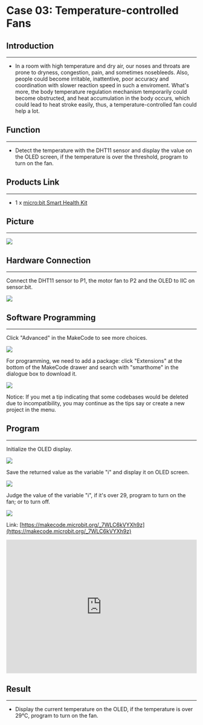 # Case 03: Temperature-controlled Fans


##  Introduction
---

- In a room with high temperature and dry air, our noses and throats are prone to dryness, congestion, pain, and sometimes nosebleeds. Also, people could become irritable, inattentive, poor accuracy and coordination with slower reaction speed in such a enviroment.  What's more, the body temperature regulation mechanism temporarily could become obstructed, and heat accumulation in the body occurs, which could lead to heat stroke easily, thus, a temperature-controlled fan could help a lot.

## Function
---

- Detect the temperature with the DHT11 sensor and display the value on the OLED screen, if the temperature is over the threshold, program to turn on the fan. 

## Products Link
---
- 1 x [micro:bit Smart Health Kit]()

## Picture
---
![](./images/microbit-Smart-Health-Kit-case-01-02.png)

## Hardware Connection
---

Connect the DHT11 sensor to P1,  the motor fan to P2 and the OLED to IIC on sensor:bit. 

![](./images/microbit-Smart-Health-Kit-case-03-03.png)

## Software Programming 
---

Click "Advanced" in the MakeCode to see more choices.

![](./images/microbit-Smart-Health-Kit-case-01-04.png)

For programming, we need to add a package: click "Extensions" at the bottom of the MakeCode drawer and search with "smarthome" in the dialogue box to download it. 

![](./images/microbit-Smart-Health-Kit-case-01-05.png)



Notice: If you met a tip indicating that some codebases would be deleted due to incompatibility, you may continue as the tips say or create a new project in the menu. 

## Program 
---
Initialize the OLED display. 

![](./images/microbit-Smart-Health-Kit-case-03-07.png)

Save the returned value as the variable "i" and display it on OLED screen. 

![](./images/microbit-Smart-Health-Kit-case-03-08.png)

Judge the value of the variable "i", if it's over 29, program to turn on the fan; or to turn off. 

![](./images/microbit-Smart-Health-Kit-case-03-09.png)

Link: [https://makecode.microbit.org/_7WLC6kVYXh9z](https://makecode.microbit.org/_7WLC6kVYXh9z)

<div style="position:relative;height:0;padding-bottom:70%;overflow:hidden;">
<iframe style="position:absolute;top:0;left:0;width:100%;height:100%;" src="https://makecode.microbit.org/#pub:https://makecode.microbit.org/_7WLC6kVYXh9z" frameborder="0" sandbox="allow-popups allow-forms allow-scripts allow-same-origin">
</iframe>
</div>  


## Result
---
- Display the current temperature on the OLED, if the temperature is over 29℃, program to turn on the fan. 



